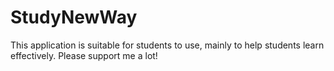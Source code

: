 # StudyNewWay
This application is suitable for students to use, mainly to help students learn effectively. Please support me a lot!
